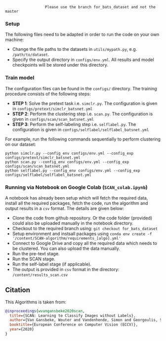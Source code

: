                       Please use the branch for_bats_dataset and not the master


### Setup
The following files need to be adapted in order to run the code on your own machine:
- Change the file paths to the datasets in `utils/mypath.py`, e.g. `/path/to/dataset`.
- Specify the output directory in `configs/env.yml`. All results and model checkpoints will be stored under this directory. 

### Train model
The configuration files can be found in the `configs/` directory. The training procedure consists of the following steps:
- __STEP 1__: Solve the pretext task i.e. `simclr.py`. The configuration is given in `configs/pretext/simclr_batsnet.yml`
- __STEP 2__: Perform the clustering step i.e. `scan.py`. The configuration is given in `configs/scan/scan_batsnet.yml`
- __STEP 3__: Perform the self-labeling step i.e. `selflabel.py`. The configuration is given in `configs/selflabel/selflabel_batsnet.yml`

For example, run the following commands sequentially to perform clustering on our dataset:
```shell
python simclr.py --config_env configs/env.yml --config_exp configs/pretext/simclr_batsnet.yml
python scan.py --config_env configs/env.yml --config_exp configs/scan/scan_batsnet.yml
python selflabel.py --config_env configs/env.yml --config_exp configs/selflabel/selflabel_batsnet.yml
```
### Running via Notebook on Google Colab (`SCAN_colab.ipynb`)
A notebook has already been setup which will fetch the required data, install all the required packages, fetch the code, run the algorithm and output results in a `csv` format. The details are given below:
* Clone the code from github repository. Or the code folder (provided) could also be uploaded manually in the notebook directory. 
* Checkout to the required branch using: `git checkout for_bats_dataset`
* Setup environment and instsall packages using `conda env create -f '/content/SCAN-algorithm/requirements_[algo].yml'`
* Connect to Google Drive and copy all the required data which needs to be clustered. You can also upload the data manually.
* Run the pre-text stage.
* Run the SCAN stage.
* Run the self-label stage (if applicable).
* The output is provided in `csv` format in the directory: `/content/results_scan.csv`

## Citation
This Algorithms is taken from:
```bibtex
@inproceedings{wvangansbeke2020scan,
  title={SCAN: Learning to Classify Images without Labels},
  author={Van Gansbeke, Wouter and Vandenhende, Simon and Georgoulis, Stamatios and Proesmans, Marc and Van Gool, Luc},
  booktitle={European Conference on Computer Vision (ECCV)},
  year={2020}
}
```
